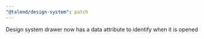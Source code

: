 ```yaml
---
"@talend/design-system": patch
---
```


Design system drawer now has a data attribute to identify when it is opened
